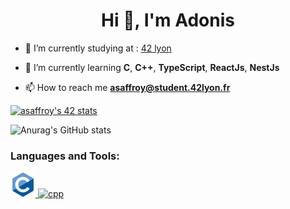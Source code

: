 <h1 align="center">Hi 👋, I'm Adonis</h1>

- 🔭 I’m currently studying at : [42 lyon](https://42lyon.fr/)

- 🌱 I’m currently learning **C**, **C++**, **TypeScript**, **ReactJs**, **NestJs**

- 📫 How to reach me **asaffroy@student.42lyon.fr**


[![asaffroy's 42 stats](https://badge42.vercel.app/api/v2/cl63gdbp6011109jrdogwc4ws/stats?cursusId=21&coalitionId=303)](https://github.com/JaeSeoKim/badge42)

![Anurag's GitHub stats](https://github-readme-stats.vercel.app/api?username=Adonissfy&count_private=true&theme=dark&show_icons=true)

<h3 align="left">Languages and Tools:</h3>
<p align="left"> <a href="https://www.cprogramming.com/" target="_blank" rel="noreferrer"> <img src="https://raw.githubusercontent.com/devicons/devicon/master/icons/c/c-original.svg" alt="c" width="40" height="40"/>
<img src="https://cdn.discordapp.com/attachments/983338956789784606/1001797559423090770/ISO_C_Logo.svg.png" alt="cpp" width="40" height="40"/> </a> </p>
